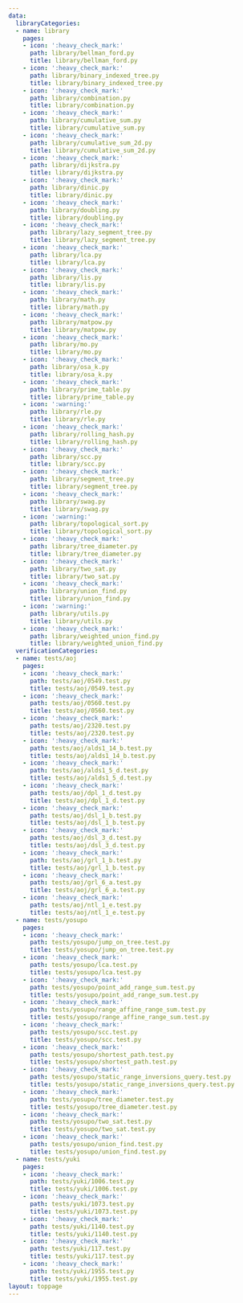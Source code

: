 ```yaml
---
data:
  libraryCategories:
  - name: library
    pages:
    - icon: ':heavy_check_mark:'
      path: library/bellman_ford.py
      title: library/bellman_ford.py
    - icon: ':heavy_check_mark:'
      path: library/binary_indexed_tree.py
      title: library/binary_indexed_tree.py
    - icon: ':heavy_check_mark:'
      path: library/combination.py
      title: library/combination.py
    - icon: ':heavy_check_mark:'
      path: library/cumulative_sum.py
      title: library/cumulative_sum.py
    - icon: ':heavy_check_mark:'
      path: library/cumulative_sum_2d.py
      title: library/cumulative_sum_2d.py
    - icon: ':heavy_check_mark:'
      path: library/dijkstra.py
      title: library/dijkstra.py
    - icon: ':heavy_check_mark:'
      path: library/dinic.py
      title: library/dinic.py
    - icon: ':heavy_check_mark:'
      path: library/doubling.py
      title: library/doubling.py
    - icon: ':heavy_check_mark:'
      path: library/lazy_segment_tree.py
      title: library/lazy_segment_tree.py
    - icon: ':heavy_check_mark:'
      path: library/lca.py
      title: library/lca.py
    - icon: ':heavy_check_mark:'
      path: library/lis.py
      title: library/lis.py
    - icon: ':heavy_check_mark:'
      path: library/math.py
      title: library/math.py
    - icon: ':heavy_check_mark:'
      path: library/matpow.py
      title: library/matpow.py
    - icon: ':heavy_check_mark:'
      path: library/mo.py
      title: library/mo.py
    - icon: ':heavy_check_mark:'
      path: library/osa_k.py
      title: library/osa_k.py
    - icon: ':heavy_check_mark:'
      path: library/prime_table.py
      title: library/prime_table.py
    - icon: ':warning:'
      path: library/rle.py
      title: library/rle.py
    - icon: ':heavy_check_mark:'
      path: library/rolling_hash.py
      title: library/rolling_hash.py
    - icon: ':heavy_check_mark:'
      path: library/scc.py
      title: library/scc.py
    - icon: ':heavy_check_mark:'
      path: library/segment_tree.py
      title: library/segment_tree.py
    - icon: ':heavy_check_mark:'
      path: library/swag.py
      title: library/swag.py
    - icon: ':warning:'
      path: library/topological_sort.py
      title: library/topological_sort.py
    - icon: ':heavy_check_mark:'
      path: library/tree_diameter.py
      title: library/tree_diameter.py
    - icon: ':heavy_check_mark:'
      path: library/two_sat.py
      title: library/two_sat.py
    - icon: ':heavy_check_mark:'
      path: library/union_find.py
      title: library/union_find.py
    - icon: ':warning:'
      path: library/utils.py
      title: library/utils.py
    - icon: ':heavy_check_mark:'
      path: library/weighted_union_find.py
      title: library/weighted_union_find.py
  verificationCategories:
  - name: tests/aoj
    pages:
    - icon: ':heavy_check_mark:'
      path: tests/aoj/0549.test.py
      title: tests/aoj/0549.test.py
    - icon: ':heavy_check_mark:'
      path: tests/aoj/0560.test.py
      title: tests/aoj/0560.test.py
    - icon: ':heavy_check_mark:'
      path: tests/aoj/2320.test.py
      title: tests/aoj/2320.test.py
    - icon: ':heavy_check_mark:'
      path: tests/aoj/alds1_14_b.test.py
      title: tests/aoj/alds1_14_b.test.py
    - icon: ':heavy_check_mark:'
      path: tests/aoj/alds1_5_d.test.py
      title: tests/aoj/alds1_5_d.test.py
    - icon: ':heavy_check_mark:'
      path: tests/aoj/dpl_1_d.test.py
      title: tests/aoj/dpl_1_d.test.py
    - icon: ':heavy_check_mark:'
      path: tests/aoj/dsl_1_b.test.py
      title: tests/aoj/dsl_1_b.test.py
    - icon: ':heavy_check_mark:'
      path: tests/aoj/dsl_3_d.test.py
      title: tests/aoj/dsl_3_d.test.py
    - icon: ':heavy_check_mark:'
      path: tests/aoj/grl_1_b.test.py
      title: tests/aoj/grl_1_b.test.py
    - icon: ':heavy_check_mark:'
      path: tests/aoj/grl_6_a.test.py
      title: tests/aoj/grl_6_a.test.py
    - icon: ':heavy_check_mark:'
      path: tests/aoj/ntl_1_e.test.py
      title: tests/aoj/ntl_1_e.test.py
  - name: tests/yosupo
    pages:
    - icon: ':heavy_check_mark:'
      path: tests/yosupo/jump_on_tree.test.py
      title: tests/yosupo/jump_on_tree.test.py
    - icon: ':heavy_check_mark:'
      path: tests/yosupo/lca.test.py
      title: tests/yosupo/lca.test.py
    - icon: ':heavy_check_mark:'
      path: tests/yosupo/point_add_range_sum.test.py
      title: tests/yosupo/point_add_range_sum.test.py
    - icon: ':heavy_check_mark:'
      path: tests/yosupo/range_affine_range_sum.test.py
      title: tests/yosupo/range_affine_range_sum.test.py
    - icon: ':heavy_check_mark:'
      path: tests/yosupo/scc.test.py
      title: tests/yosupo/scc.test.py
    - icon: ':heavy_check_mark:'
      path: tests/yosupo/shortest_path.test.py
      title: tests/yosupo/shortest_path.test.py
    - icon: ':heavy_check_mark:'
      path: tests/yosupo/static_range_inversions_query.test.py
      title: tests/yosupo/static_range_inversions_query.test.py
    - icon: ':heavy_check_mark:'
      path: tests/yosupo/tree_diameter.test.py
      title: tests/yosupo/tree_diameter.test.py
    - icon: ':heavy_check_mark:'
      path: tests/yosupo/two_sat.test.py
      title: tests/yosupo/two_sat.test.py
    - icon: ':heavy_check_mark:'
      path: tests/yosupo/union_find.test.py
      title: tests/yosupo/union_find.test.py
  - name: tests/yuki
    pages:
    - icon: ':heavy_check_mark:'
      path: tests/yuki/1006.test.py
      title: tests/yuki/1006.test.py
    - icon: ':heavy_check_mark:'
      path: tests/yuki/1073.test.py
      title: tests/yuki/1073.test.py
    - icon: ':heavy_check_mark:'
      path: tests/yuki/1140.test.py
      title: tests/yuki/1140.test.py
    - icon: ':heavy_check_mark:'
      path: tests/yuki/117.test.py
      title: tests/yuki/117.test.py
    - icon: ':heavy_check_mark:'
      path: tests/yuki/1955.test.py
      title: tests/yuki/1955.test.py
layout: toppage
---
```

